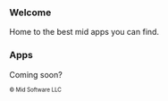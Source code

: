 ### Welcome

Home to the best mid apps you can find.

### Apps

Coming soon?

<sub><sup>© Mid Software LLC</sup></sub>
